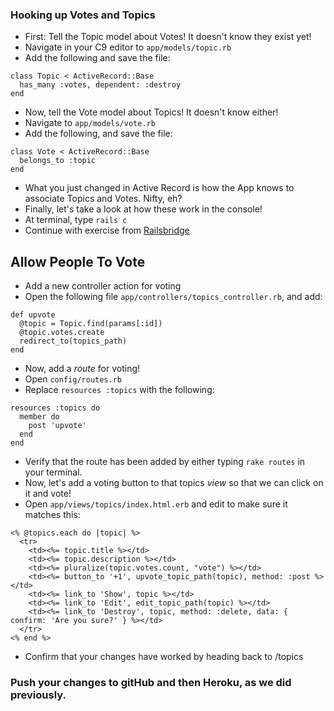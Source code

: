 
### Hooking up Votes and Topics
<!--(http://docs.railsbridge.org/intro-to-rails/hooking_up_votes_and_topics)-->

* First: Tell the Topic model about Votes! It doesn't know they exist yet! 
* Navigate in your  C9 editor to ```app/models/topic.rb ```
* Add the following and save the file: 
```
class Topic < ActiveRecord::Base
  has_many :votes, dependent: :destroy
end
```
* Now, tell the Vote model about Topics! It doesn't know either! 
* Navigate to ```app/models/vote.rb```
* Add the following, and save the file: 
 
```
class Vote < ActiveRecord::Base
  belongs_to :topic
end
```

* What you just changed in Active Record is how the App knows to associate Topics and Votes. Nifty, eh? 
* Finally, let's take a look at how these work in the console! 
* At terminal, type ```rails c```
* Continue with exercise from [Railsbridge](http://docs.railsbridge.org/intro-to-rails/hooking_up_votes_and_topics)

 ## Allow People To Vote 
<!--(http://docs.railsbridge.org/intro-to-rails/allow_people_to_vote)-->

* Add a new controller action for voting 
* Open the following file ```app/controllers/topics_controller.rb```, and add: 
```
def upvote
  @topic = Topic.find(params[:id])
  @topic.votes.create
  redirect_to(topics_path)
end
```
* Now, add a *route* for voting!  
* Open ```config/routes.rb``` 
* Replace ```resources :topics``` with the following: 
```
resources :topics do
  member do
    post 'upvote'
  end
end
```
* Verify that the route has been added by either typing ```rake routes``` in your terminal.
* Now, let's add a voting button to that topics *view* so that we can click on it and vote! 
* Open ```app/views/topics/index.html.erb``` and edit to make sure it matches this: 
```
<% @topics.each do |topic| %>
  <tr>
    <td><%= topic.title %></td>
    <td><%= topic.description %></td>
    <td><%= pluralize(topic.votes.count, "vote") %></td>
    <td><%= button_to '+1', upvote_topic_path(topic), method: :post %></td>
    <td><%= link_to 'Show', topic %></td>
    <td><%= link_to 'Edit', edit_topic_path(topic) %></td>
    <td><%= link_to 'Destroy', topic, method: :delete, data: { confirm: 'Are you sure?' } %></td>
  </tr>
<% end %>
```
* Confirm that your changes have worked by heading back to /topics

### Push your changes to gitHub and then Heroku, as we did previously. 